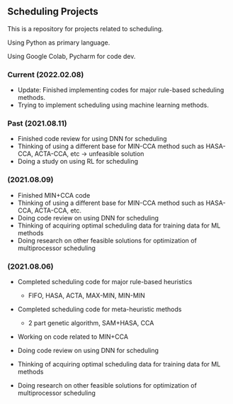 ## Scheduling Projects
This is a repository for projects related to scheduling.

Using Python as primary language.

Using Google Colab, Pycharm for code dev.


### Current (2022.02.08)

- Update: Finished implementing codes for major rule-based scheduling methods.
- Trying to implement scheduling using machine learning methods.

### Past (2021.08.11)

- Finished code review for using DNN for scheduling
- Thinking of using a different base for MIN-CCA method such as HASA-CCA, ACTA-CCA, etc -> unfeasible solution
- Doing a study on using RL for scheduling

### (2021.08.09)

- Finished MIN+CCA code 
- Thinking of using a different base for MIN-CCA method such as HASA-CCA, ACTA-CCA, etc.
- Doing code review on using DNN for scheduling
- Thinking of acquiring optimal scheduling data for training data for ML methods
- Doing research on other feasible solutions for optimization of multiprocessor scheduling

### (2021.08.06)

- Completed scheduling code for major rule-based heuristics

    - FIFO, HASA, ACTA, MAX-MIN, MIN-MIN
- Completed scheduling code for meta-heuristic methods

    - 2 part genetic algorithm, SAM+HASA, CCA

- Working on code related to MIN+CCA
- Doing code review on using DNN for scheduling
- Thinking of acquiring optimal scheduling data for training data for ML methods
- Doing research on other feasible solutions for optimization of multiprocessor scheduling
